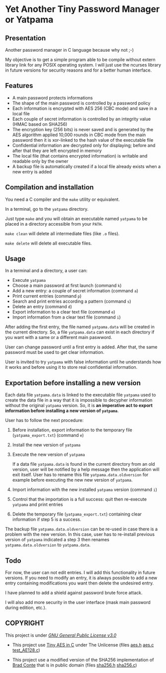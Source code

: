 # Yet Another Tiny Password Manager or Yatpama

## Presentation

Another password manager in C language because why not ;-)

My objective is to get a simple program able to be compile without extern library link for any POSIX operating system. I will just use the ncurses library in future versions for security reasons and for a better human interface.

## Features

- A main password protects informations
- The shape of the main password is controlled by a password policy
- Each information is encrypted with AES 256 (CBC mode) and save in a local file
- Each couple of secret information is controlled by an integrity value (HMAC based on SHA256)
- The encryption key (256 bits) is never saved and is generated by the AES algorithm applied 10,000 rounds in CBC mode from the main password then it is xor-linked to the hash value of the executable file
- Confidential information are decrypted only for displaying; before and after that they are left encrypted in memory
- The local file (that contains encrypted information) is writable and readable only by the owner
- A backup file is automatically created if a local file already exists when a new entry is added

## Compilation and installation

You need a C compiler and the `make` utility or equivalent.

In a terminal, go to the `yatpama` directory.

Just type `make` and you will obtain an executable named `yatpama` to be placed in a directory accessible from your `PATH`.

`make clean` will delete all intermediate files (like `.o` files).

`make delete` will delete all executable files.

## Usage

In a terminal and a directory, a user can:
- Execute `yatpama`
- Choose a main password at first launch (command `k`)
- Add a new entry: a couple of secret information (command `a`)
- Print current entries (command `p`)
- Search and print entries according a pattern (command `s`)
- Delete an entry (command `d`)
- Export information to a clear text file (command `e`)
- Import information from a clear text file (command `i`)

After adding the first entry, the file named `yatpama.data` will be created in the current directory. So, a file `yatpama.data` can exist in each directory if you want with a same or a different main paswword.

User can change password until a first entry is added. After that, the same password must be used to get clear information.

User is invited to try `yatpama` with false information until he understands how it works and before using it to store real confidential information.

## Exportation before installing a new version

Each data file `yatpama.data` is linked to the executable file `yatpama` used to create the data file in a way that it is impossible to decypher information without the original `yatpama` version. So, it is **an imperative act to export information before installing a new version of `yatpama`**.

User has to follow the next procedure:
1) Before installation, export information to the temporary file (`yatpama_export.txt`) (command `e`)
2) Install the new version of `yatpama`
3) Execute the new version of `yatpama`

   If a data file `yatpama.data` is found in the current directory from an old version, user will be notified by a help message then the application will exit itself. User has to rename this file `yatpama.data.oldversion` for example before executing the new new version of `yatpama`.

4) Import information with the new installed `yatpama` version (command `i`)
5) Control that the importation is a full success: quit then re-execute `yatpama` and print entries
6) Delete the temporary file (`yatpama_export.txt`) containing clear information if step 5 is a success.

The backup file `yatpama.data.oldversion` can be re-used in case there is a problem with the new version. In this case, user has to re-install previous version of `yatpama` indicated a step 3 then renames `yatpama.data.oldversion` to `yatpama.data`.

## Todo

For now, the user can not edit entries. I will add this functionality in future versions. If you need to modify an entry, it is always possible to add a new entry containing modifications you want then delete the undesired entry.

I have planned to add a shield against password brute force attack.

I will also add more security in the user interface (mask main password during edition, etc.).

## COPYRIGHT

This project is under [*GNU General Public License v3.0*](LICENCE.txt)

- This project use [Tiny AES in C](https://github.com/kokke/tiny-AES-c) under The Unlicense (files [aes.h](lib/aes.h) [aes.c](lib/aes.c) [test_AE128.c](test/test_AES128.c))

- This project use a modified version of the SHA256 implementation of [Brad Conte](https://github.com/B-Con/crypto-algorithms) that is in public domain (files [sha256.h](lib/sha256.h) [sha256.c](lib/sha256.c))